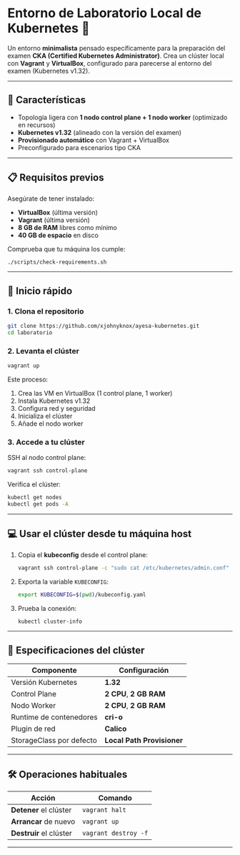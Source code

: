 # Entorno de Laboratorio Local de Kubernetes 🚢

Un entorno **minimalista** pensado específicamente para la preparación del examen **CKA (Certified Kubernetes Administrator)**. Crea un clúster local con **Vagrant** y **VirtualBox**, configurado para parecerse al entorno del examen (Kubernetes v1.32).

---

## 🎯 Características

* Topología ligera con **1 nodo control plane + 1 nodo worker** (optimizado en recursos)
* **Kubernetes v1.32** (alineado con la versión del examen)
* **Provisionado automático** con Vagrant + VirtualBox
* Preconfigurado para escenarios tipo CKA

---

## 📋 Requisitos previos

Asegúrate de tener instalado:

* **VirtualBox** (última versión)
* **Vagrant** (última versión)
* **8 GB de RAM** libres como mínimo
* **40 GB de espacio** en disco

Comprueba que tu máquina los cumple:

```bash
./scripts/check-requirements.sh
```

---

## 🚀 Inicio rápido

### 1. Clona el repositorio

```bash
git clone https://github.com/xjohnyknox/ayesa-kubernetes.git
cd laboratorio
```

### 2. Levanta el clúster

```bash
vagrant up
```

Este proceso:

1. Crea las VM en VirtualBox (1 control plane, 1 worker)
2. Instala Kubernetes v1.32
3. Configura red y seguridad
4. Inicializa el clúster
5. Añade el nodo worker

### 3. Accede a tu clúster

SSH al nodo control plane:

```bash
vagrant ssh control-plane
```

Verifica el clúster:

```bash
kubectl get nodes
kubectl get pods -A
```

---

## 💻 Usar el clúster desde tu máquina host

1. Copia el **kubeconfig** desde el control plane:

   ```bash
   vagrant ssh control-plane -c "sudo cat /etc/kubernetes/admin.conf" > kubeconfig.yaml
   ```

2. Exporta la variable `KUBECONFIG`:

   ```bash
   export KUBECONFIG=$(pwd)/kubeconfig.yaml
   ```

3. Prueba la conexión:

   ```bash
   kubectl cluster-info
   ```

---

## 🔧 Especificaciones del clúster

| Componente               | Configuración              |
| ------------------------ | -------------------------- |
| Versión Kubernetes       | **1.32**                   |
| Control Plane            | **2 CPU**, **2 GB RAM**    |
| Nodo Worker              | **2 CPU**, **2 GB RAM**    |
| Runtime de contenedores  | **cri-o**             |
| Plugin de red            | **Calico**                 |
| StorageClass por defecto | **Local Path Provisioner** |

---

## 🛠️ Operaciones habituales

| Acción                  | Comando              |
| ----------------------- | -------------------- |
| **Detener** el clúster  | `vagrant halt`       |
| **Arrancar** de nuevo   | `vagrant up`         |
| **Destruir** el clúster | `vagrant destroy -f` |

---

